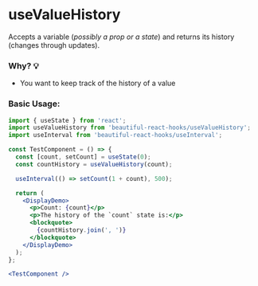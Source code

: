 # useValueHistory

Accepts a variable (*possibly a prop or a state*) and returns its history (changes through updates).

### Why? 💡

- You want to keep track of the history of a value

### Basic Usage:

```jsx harmony
import { useState } from 'react';
import useValueHistory from 'beautiful-react-hooks/useValueHistory';
import useInterval from 'beautiful-react-hooks/useInterval';

const TestComponent = () => {
  const [count, setCount] = useState(0);
  const countHistory = useValueHistory(count);

  useInterval(() => setCount(1 + count), 500);

  return (
    <DisplayDemo>
      <p>Count: {count}</p>
      <p>The history of the `count` state is:</p>
      <blockquote>
        {countHistory.join(', ')}
      </blockquote>
    </DisplayDemo>
  );
};

<TestComponent />
```
